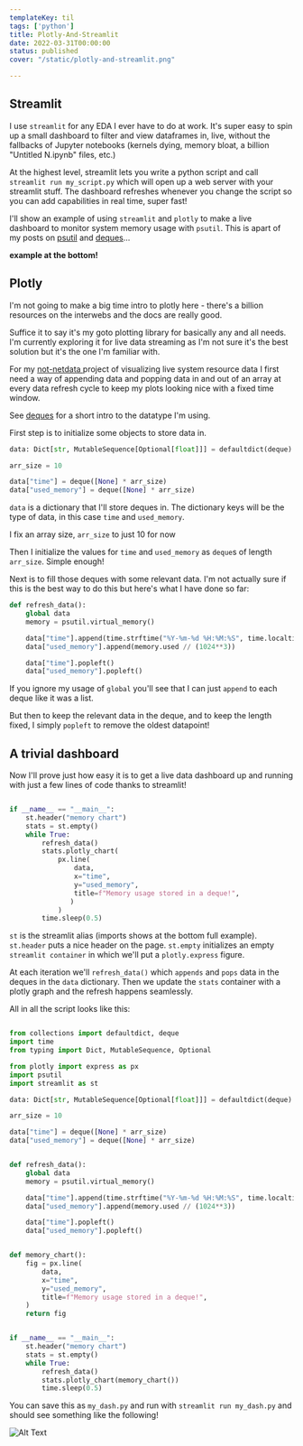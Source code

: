 ```yaml
---
templateKey: til
tags: ['python']
title: Plotly-And-Streamlit
date: 2022-03-31T00:00:00
status: published
cover: "/static/plotly-and-streamlit.png"

---
```


## Streamlit


I use `streamlit` for any EDA I ever have to do at work.
It's super easy to spin up a small dashboard to filter and view dataframes in, live, without the fallbacks of Jupyter notebooks (kernels dying, memory bloat, a billion "Untitled N.ipynb" files, etc.)

At the highest level, streamlit lets you write a python script and call `streamlit run my_script.py` which will open up a web server with your streamlit stuff. 
The dashboard refreshes whenever you change the script so you can add capabilities in real time, super fast!


I'll show an example of using `streamlit` and `plotly` to make a live dashboard to monitor system memory usage with `psutil`.
This is apart of my posts on [psutil](/psutil) and [deques](/deques)...

__example at the bottom!__



## Plotly

I'm not going to make a big time intro to plotly here - there's a billion resources on the interwebs and the docs are really good.

Suffice it to say it's my goto plotting library for basically any and all needs.
I'm currently exploring it for live data streaming as I'm not sure it's the best solution but it's the one I'm familiar with.

For my [ not-netdata ](https://github.com/nicpayne713/not-netdata) project of visualizing live system resource data I  first need a way of appending data and popping data in and out of an array at every data refresh cycle to keep my plots looking nice with a fixed time window.

See [deques](/deques) for a short intro to the datatype I'm using.

First step is to initialize some objects to store data in.

```python
data: Dict[str, MutableSequence[Optional[float]]] = defaultdict(deque)

arr_size = 10

data["time"] = deque([None] * arr_size)
data["used_memory"] = deque([None] * arr_size)
```

`data` is a dictionary that I'll store deques in. The dictionary keys will be the type of data, in this case `time` and `used_memory`.

I fix an array size, `arr_size` to just 10 for now

Then I initialize the values for `time` and `used_memory` as `deque`s of length `arr_size`.
Simple enough!

Next is to fill those deques with some relevant data.
I'm not actually sure if this is the best way to do this but here's what I have done so far:

```python
def refresh_data():
    global data
    memory = psutil.virtual_memory()

    data["time"].append(time.strftime("%Y-%m-%d %H:%M:%S", time.localtime()))
    data["used_memory"].append(memory.used // (1024**3))

    data["time"].popleft()
    data["used_memory"].popleft()
```

If you ignore my usage of `global` you'll see that I can just `append` to each deque like it was a list.

But then to keep the relevant data in the deque, and to keep the length fixed, I simply `popleft` to remove the oldest datapoint!


## A trivial dashboard

Now I'll prove just how easy it is to get a live data dashboard up and running with just a few lines of code thanks to streamlit!

```python

if __name__ == "__main__":
    st.header("memory chart")
    stats = st.empty()
    while True:
        refresh_data()
        stats.plotly_chart(
            px.line(
                data,
                x="time",
                y="used_memory",
                title=f"Memory usage stored in a deque!",
               )
            )
        time.sleep(0.5)
```

`st` is the streamlit alias (imports shows at the bottom full example).
`st.header` puts a nice header on the page.
`st.empty` initializes an empty `streamlit container` in which we'll put a `plotly.express` figure.

At each iteration we'll `refresh_data()` which `appends` and `pops` data in the deques in the `data` dictionary.
Then we update the `stats` container with a plotly graph and the refresh happens seamlessly.

All in all the script looks like this:

```python

from collections import defaultdict, deque
import time
from typing import Dict, MutableSequence, Optional

from plotly import express as px
import psutil
import streamlit as st

data: Dict[str, MutableSequence[Optional[float]]] = defaultdict(deque)

arr_size = 10

data["time"] = deque([None] * arr_size)
data["used_memory"] = deque([None] * arr_size)


def refresh_data():
    global data
    memory = psutil.virtual_memory()

    data["time"].append(time.strftime("%Y-%m-%d %H:%M:%S", time.localtime()))
    data["used_memory"].append(memory.used // (1024**3))

    data["time"].popleft()
    data["used_memory"].popleft()


def memory_chart():
    fig = px.line(
        data,
        x="time",
        y="used_memory",
        title=f"Memory usage stored in a deque!",
    )
    return fig


if __name__ == "__main__":
    st.header("memory chart")
    stats = st.empty()
    while True:
        refresh_data()
        stats.plotly_chart(memory_chart())
        time.sleep(0.5)
```

You can save this as `my_dash.py` and run with `streamlit run my_dash.py` and should see something like the following!

![Alt Text](/images/plotly-streamlit.gif "plotly-streamlit-gif")


